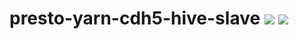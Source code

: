 # presto-yarn-cdh5-hive-slave [![][layers-badge]][layers-link] [![][version-badge]][dockerhub-link]
           
[layers-badge]: https://images.microbadger.com/badges/image/teradatalabs/presto-yarn-cdh5-hive-slave.svg
[layers-link]: https://microbadger.com/images/teradatalabs/presto-yarn-cdh5-hive-slave
[version-badge]: https://images.microbadger.com/badges/version/teradatalabs/presto-yarn-cdh5-hive-slave.svg
[dockerhub-link]: https://hub.docker.com/r/teradatalabs/presto-yarn-cdh5-hive-slave
